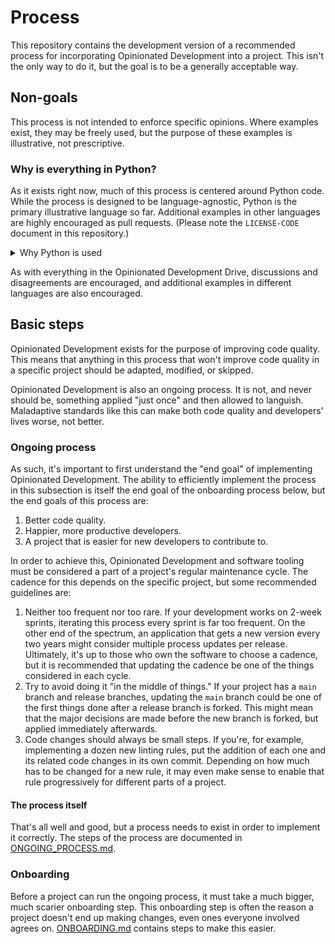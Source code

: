 # Process

This repository contains the development version of a recommended process for
incorporating Opinionated Development into a project. This isn't the only way
to do it, but the goal is to be a generally acceptable way.

## Non-goals

This process is not intended to enforce specific opinions. Where examples
exist, they may be freely used, but the purpose of these examples is 
illustrative, not prescriptive.

### Why is everything in Python?

As it exists right now, much of this process is centered around Python code.
While the process is designed to be language-agnostic, Python is the primary
illustrative language so far. Additional examples in other languages are
highly encouraged as pull requests. (Please note the `LICENSE-CODE` document
in this repository.)

<details><summary>Why Python is used</summary>

1. In gaining its reputation as "executable pseudocode," the core developers
of Python intended the language to be highly readable, whether one knows the
language or not. This often (but not always) makes it a good choice for 
illustrating concepts that apply across languages.
2. The Python community is welcoming and open to new developers and ideas, and 
it has a rich tapestry of differing opinions. This can be used to illustrate 
both the strengths and the weaknesses of specific methods.
3. Unlike many newer languages such as go, rust and elixir, Python has a 
messy history that makes many decisions harder. This history is apparent with
joke [Python Enhancement Proposals](https://peps.python.org/pep-0401/) that
gently poke fun at disagreements within the community.
4. The original author of this process is most familiar with Python and has
been heavily influenced by discussions within the Python community.

</details>

As with everything in the Opinionated Development Drive, discussions and
disagreements are encouraged, and additional examples in different languages
are also encouraged.

## Basic steps

Opinionated Development exists for the purpose of improving code quality. This
means that anything in this process that won't improve code quality in a
specific project should be adapted, modified, or skipped.

Opinionated Development is also an ongoing process. It is not, and never should
be, something applied "just once" and then allowed to languish. Maladaptive
standards like this can make both code quality and developers' lives worse,
not better.

### Ongoing process

As such, it's important to first understand the "end goal" of implementing
Opinionated Development. The ability to efficiently implement the process in 
this subsection is itself the end goal of the onboarding process below, but the
end goals of this process are:

1. Better code quality.
2. Happier, more productive developers.
3. A project that is easier for new developers to contribute to.

In order to achieve this, Opinionated Development and software tooling must be
considered a part of a project's regular maintenance cycle. The cadence for this
depends on the specific project, but some recommended guidelines are:

1. Neither too frequent nor too rare. If your development works on 2-week
sprints, iterating this process every sprint is far too frequent. On the
other end of the spectrum, an application that gets a new version every two
years might consider multiple process updates per release. Ultimately, it's
up to those who own the software to choose a cadence, but it is recommended
that updating the cadence be one of the things considered in each cycle.
2. Try to avoid doing it "in the middle of things." If your project has a `main`
branch and release branches, updating the `main` branch could be one of the
first things done after a release branch is forked. This might mean that the
major decisions are made before the new branch is forked, but applied 
immediately afterwards.
3. Code changes should always be small steps. If you're, for example,
implementing a dozen new linting rules, put the addition of each one and its
related code changes in its own commit. Depending on how much has to be changed
for a new rule, it may even make sense to enable that rule progressively for
different parts of a project.

#### The process itself

That's all well and good, but a process needs to exist in order to implement it
correctly. The steps of the process are documented in 
[ONGOING_PROCESS.md](ONGOING_PROCESS.md).

### Onboarding

Before a project can run the ongoing process, it must take a much bigger, much
scarier onboarding step. This onboarding step is often the reason a project
doesn't end up making changes, even ones everyone involved agrees on.
[ONBOARDING.md](ONBOARDING.md) contains steps to make this easier.

